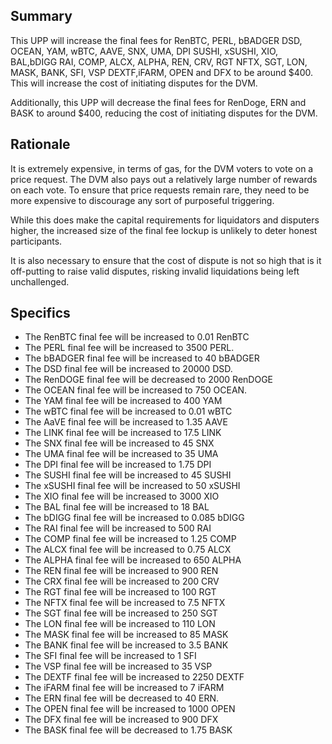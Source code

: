 ## Summary

This UPP will increase the final fees for RenBTC, PERL, bBADGER DSD, OCEAN, YAM, wBTC, AAVE, SNX, UMA, DPI SUSHI, xSUSHI, XIO, BAL,bDIGG RAI, COMP, ALCX, ALPHA, REN, CRV, RGT NFTX, SGT, LON, MASK, BANK, SFI, VSP DEXTF,iFARM, OPEN and DFX  to be around $400. This will increase the cost of initiating disputes for the DVM.

Additionally, this UPP will decrease the final fees for RenDoge, ERN and BASK to around $400, reducing the cost of initiating disputes for the DVM.

## Rationale

It is extremely expensive, in terms of gas, for the DVM voters to vote on a price request. The DVM also pays out a relatively large number of rewards on each vote. To ensure that price requests remain rare, they need to be more expensive to discourage any sort of purposeful triggering.

While this does make the capital requirements for liquidators and disputers higher, the increased size of the final fee lockup is unlikely to deter honest participants.

It is also necessary to ensure that the cost of dispute is not so high that is it off-putting to raise valid disputes, risking invalid liquidations being left unchallenged.

## Specifics

  - The RenBTC final fee will be increased to 0.01 RenBTC
  - The PERL final fee will be increased to 3500 PERL. 
  - The bBADGER final fee will be increased to 40 bBADGER
  - The DSD final fee will be increased to 20000 DSD. 
  - The RenDOGE final fee will be decreased to 2000 RenDOGE
  - The OCEAN final fee will be increased to 750 OCEAN.
  - The YAM final fee will be increased to 400 YAM
  - The wBTC final fee will be increased to 0.01 wBTC
  - The AaVE final fee will be increased to 1.35 AAVE
  - The LINK final fee will be increased to 17.5 LINK
  - The SNX final fee will be increased to 45 SNX
  - The UMA final fee will be increased to 35 UMA
  - The DPI final fee will be increased to 1.75 DPI
  - The SUSHI final fee will be increased to 45 SUSHI
  - The xSUSHI final fee will be increased to 50 xSUSHI
  - The XIO final fee will be increased to 3000 XIO
  - The BAL final fee will be increased to 18 BAL
  - The bDIGG final fee will be increased to 0.085 bDIGG
  - The RAI final fee will be increased to 500 RAI
  - The COMP final fee will be increased to 1.25 COMP
  - The ALCX final fee will be increased to 0.75 ALCX
  - The ALPHA final fee will be increased to 650 ALPHA
  - The REN final fee will be increased to 900 REN
  - The CRX final fee will be increased to 200 CRV
  - The RGT final fee will be increased to 100 RGT
  - The NFTX final fee will be increased to 7.5 NFTX
  - The SGT final fee will be increased to 250 SGT
  - The LON final fee will be increased to 110 LON
  - The MASK final fee will be increased to 85 MASK
  - The BANK final fee will be increased to 3.5 BANK
  - The SFI final fee will be increased to 1 SFI
  - The VSP final fee will be increased to 35 VSP
  - The DEXTF final fee will be increased to 2250 DEXTF
  - The iFARM final fee will be increased to 7 iFARM
  - The ERN final fee will be decreased to 40 ERN.
  - The OPEN final fee will be increased to 1000 OPEN
  - The DFX final fee will be increased to 900 DFX
  - The BASK final fee will be decreased to 1.75 BASK
